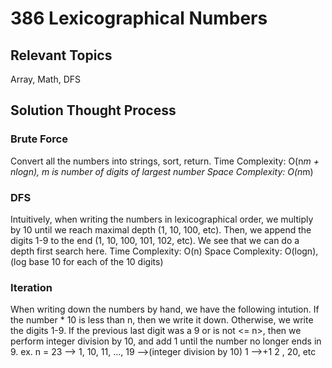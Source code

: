 # 386 Lexicographical Numbers

## Relevant Topics

Array, Math, DFS

## Solution Thought Process
### Brute Force
Convert all the numbers into strings, sort, return.
Time Complexity: O(n*m + nlogn), m is number of digits of largest number
Space Complexity: O(n*m)

### DFS
Intuitively, when writing the numbers in lexicographical order, we multiply by 10 until we reach maximal depth (1, 10, 100, etc). Then, we append the digits 1-9 to the end (1, 10, 100, 101, 102, etc). We see that we can do a depth first search here.
Time Complexity: O(n)
Space Complexity: O(logn), (log base 10 for each of the 10 digits)

### Iteration
When writing down the numbers by hand, we have the following intution. If the number * 10 is less than n, then we write it down. Otherwise, we write the digits 1-9. If the previous last digit was a 9 or is not <= n>, then we perform integer division by 10, and add 1 until the number no longer ends in 9.
ex. n = 23 --> 1, 10, 11, ..., 19 -->(integer division by 10) 1 -->+1 2 , 20, etc